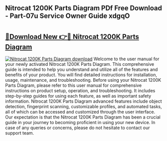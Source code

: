 ## Nitrocat 1200K Parts Diagram PDf Free Download - Part-07u Service Owner Guide xdgqO

# <h2><a href="http://dftoys9.blite.top/?on=Nitrocat+1200K+Parts+Diagram">🔗Download New 👉🔴 Nitrocat 1200K Parts Diagram</a></h2>

[![Nitrocat 1200K Parts Diagram download](https://i.imgur.com/lujVjoI.png)](http://dftoys9.blite.top/?on=Nitrocat+1200K+Parts+Diagram)
Welcome to the user manual for your newly activated Nitrocat 1200K Parts Diagram. This comprehensive guide is intended to help you understand and utilize all of the features and benefits of your product. You will find detailed instructions for installation, usage, maintenance, and troubleshooting. Before using your Nitrocat 1200K Parts Diagram, please refer to this user manual for comprehensive instructions on product setup, operation, and troubleshooting. It includes step-by-step guides for using each feature, as well as important safety information. Nitrocat 1200K Parts Diagram advanced features include object detection, fingerprint scanning, customizable profiles, and automated tasks, all of which can be accessed and customized through the user interface. Our expectation is that the Nitrocat 1200K Parts Diagram has been a crucial guide in your journey to becoming proficient in using your new device. In case of any queries or concerns, please do not hesitate to contact our support team.
